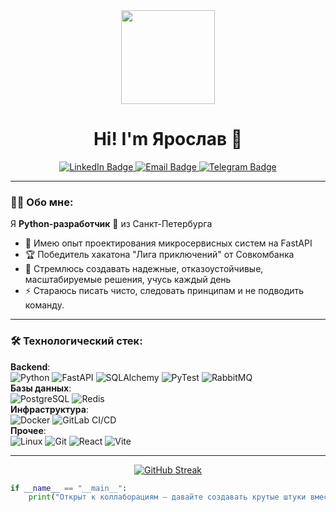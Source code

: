 <div align="center">
  <img src="https://media.giphy.com/media/WUlplcMpOCEmTGBtBW/giphy.gif" width="150">
  <h1>Hi! I'm Ярослав 👋</h1>
  <a href="www.linkedin.com/in/yaroslav-malinin">
    <img src="https://img.shields.io/badge/LinkedIn-blue?style=for-the-badge&logo=iinkedin&logoColor=white" alt="LinkedIn Badge"/>
  </a>
  <a href="mailto:malinin.career@gmail.com">
    <img src="https://img.shields.io/badge/Email-white?style=for-the-badge&logo=gmail&logoColor=blue" alt="Email Badge"/>
  </a>
  <a href="https://t.me/malinincareer">
    <img src="https://img.shields.io/badge/Telegram-blue?style=for-the-badge&logo=telegram&logoColor=white" alt="Telegram Badge"/>
  </a>
  <div>
    <img src="https://komarev.com/ghpvc/?username=m4llinin&style=for-the-badge&color=blue" alt=""/>
  </div>
</div> 

---

### :man_technologist: Обо мне:  
Я <b>Python-разработчик</b> 🐍 из Санкт-Петербурга
- 🔭 Имею опыт проектирования микросервисных систем на FastAPI
- 🏆 Победитель хакатона "Лига приключений" от Совкомбанка
- 🤔 Стремлюсь создавать надежные, отказоустойчивые, масштабируемые решения, учусь каждый день
- ⚡ Стараюсь писать чисто, следовать принципам и не подводить команду.  

---

### 🛠 Технологический стек:  
**Backend**:  
![Python](https://img.shields.io/badge/Python-3776AB?style=for-the-badge&logo=python&logoColor=white)
![FastAPI](https://img.shields.io/badge/FastAPI-009688?style=for-the-badge&logo=fastapi&logoColor=white)
![SQLAlchemy](https://img.shields.io/badge/SQLAlchemy-D71F00?style=for-the-badge&logo=sqlalchemy)
![PyTest](https://img.shields.io/badge/PyTest-009688?style=for-the-badge&logo=pytest&logoColor=white)
![RabbitMQ](https://img.shields.io/badge/RabbitMQ-FF6600?style=for-the-badge&logo=rabbitmq&logoColor=white)  
**Базы данных**:  
![PostgreSQL](https://img.shields.io/badge/PostgreSQL-white?style=for-the-badge&logo=postgresql&logoColor=blue)
![Redis](https://img.shields.io/badge/Redis-orange?style=for-the-badge&logo=redis)  
**Инфраструктура**:  
![Docker](https://img.shields.io/badge/Docker-2496ED?style=for-the-badge&logo=docker&logoColor=white)
![GitLab CI/CD](https://img.shields.io/badge/GitLab_CI/CD-FCA121?style=for-the-badge&logo=gitlab)  
**Прочее**:  
![Linux](https://img.shields.io/badge/Linux-FCC624?style=for-the-badge&logo=linux&logoColor=white)
![Git](https://img.shields.io/badge/Git-black?style=for-the-badge&logo=git) 
![React](https://img.shields.io/badge/React-61DAFB?style=for-the-badge&logo=react&logoColor=white)
![Vite](https://img.shields.io/badge/vite-%23646CFF.svg?style=for-the-badge&logo=vite&logoColor=white)

---  
<div align="center">
  <a href="https://git.io/streak-stats">
    <img src="https://github-readme-streak-stats.herokuapp.com?user=m4llinin&theme=dracula&hide_border=true&border_radius=5&locale=ru&border=EB5454" alt="GitHub Streak" />
  </a>
</div>

```python
if __name__ == "__main__":
    print("Открыт к коллаборациям — давайте создавать крутые штуки вместе! 💻")
```

<!--
**m4llinin/m4llinin** is a ✨ _special_ ✨ repository because its `README.md` (this file) appears on your GitHub profile.

Here are some ideas to get you started:

- 🔭 I’m currently working on ...
- 🌱 I’m currently learning ...
- 👯 I’m looking to collaborate on ...
- 🤔 I’m looking for help with ...
- 💬 Ask me about ...
- 📫 How to reach me: ...
- 😄 Pronouns: ...
- ⚡ Fun fact: ...
-->
